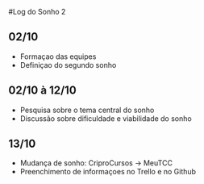 #Log do Sonho 2

## 02/10
- Formaçao das equipes
- Definiçao do segundo sonho

## 02/10 à 12/10
- Pesquisa sobre o tema central do sonho 
- Discussão sobre dificuldade e viabilidade do sonho

## 13/10
- Mudança de sonho: CriproCursos -> MeuTCC
- Preenchimento de informaçoes no Trello e no Github